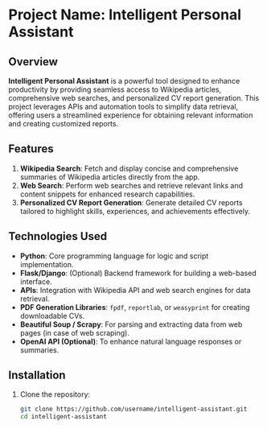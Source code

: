 # Project Name: Intelligent Personal Assistant

## Overview
**Intelligent Personal Assistant** is a powerful tool designed to enhance productivity by providing seamless access to Wikipedia articles, comprehensive web searches, and personalized CV report generation. This project leverages APIs and automation tools to simplify data retrieval, offering users a streamlined experience for obtaining relevant information and creating customized reports.

## Features
1. **Wikipedia Search**: Fetch and display concise and comprehensive summaries of Wikipedia articles directly from the app.
2. **Web Search**: Perform web searches and retrieve relevant links and content snippets for enhanced research capabilities.
3. **Personalized CV Report Generation**: Generate detailed CV reports tailored to highlight skills, experiences, and achievements effectively.

## Technologies Used
- **Python**: Core programming language for logic and script implementation.
- **Flask/Django**: (Optional) Backend framework for building a web-based interface.
- **APIs**: Integration with Wikipedia API and web search engines for data retrieval.
- **PDF Generation Libraries**: `fpdf`, `reportlab`, or `weasyprint` for creating downloadable CVs.
- **Beautiful Soup / Scrapy**: For parsing and extracting data from web pages (in case of web scraping).
- **OpenAI API (Optional)**: To enhance natural language responses or summaries.

## Installation
1. Clone the repository:
   ```bash
   git clone https://github.com/username/intelligent-assistant.git
   cd intelligent-assistant
